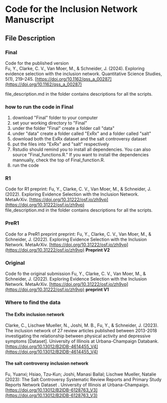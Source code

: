 # Code for the Inclusion Network Manuscript

## File Description

### Final
Code for the published version  
Fu, Y., Clarke, C. V., Van Moer, M., & Schneider, J. (2024). Exploring evidence selection with the inclusion network. Quantitative Science Studies, 5(1), 219–245. [https://doi.org/10.1162/qss_a_00287](https://doi.org/10.1162/qss_a_00287)

file_description.md in the folder contains descriptions for all the scripts. 

### how to run the code in Final
1. download "Final" folder to your computer
2. set your working directory to "Final"
3. under the folder "Final" create a folder call "data"
4. under "data" create a folder called "ExRx" and a folder called "salt"
5. download both the ExRx dataset and the salt controversy dataset
6. put the files into "ExRx" and "salt" respectively
7. Rstudio should remind you to install all dependencies. You can also source "Final_functions.R." If you want to install the dependencies mannually, check the top of Final_function.R.
8. run the code

### R1
Code for R1
preprint: Fu, Y., Clarke, C. V., Van Moer, M., & Schneider, J. (2022). Exploring Evidence Selection with the Inclusion Network. MetaArXiv. [https://doi.org/10.31222/osf.io/zh9vp](https://doi.org/10.31222/osf.io/zh9vp)  
file_description.md in the folder contains descriptions for all the scripts. 

### PreR1
Code for a PreR1 preprint
preprint: Fu, Y., Clarke, C. V., Van Moer, M., & Schneider, J. (2022). Exploring Evidence Selection with the Inclusion Network. MetaArXiv. [https://doi.org/10.31222/osf.io/zh9vp](https://doi.org/10.31222/osf.io/zh9vp) **Preprint V2**

### Original
Code fo the original submission
Fu, Y., Clarke, C. V., Van Moer, M., & Schneider, J. (2022). Exploring Evidence Selection with the Inclusion Network. MetaArXiv. [https://doi.org/10.31222/osf.io/zh9vp](https://doi.org/10.31222/osf.io/zh9vp) **preprint V1**

### Where to find the data
#### The ExRx inclusion network
Clarke, C., Lischwe Mueller, N., Joshi, M. B., Fu, Y., & Schneider, J. (2023). The inclusion network of 27 review articles published between 2013-2018 investigating the relationship between physical activity and depressive symptoms [Dataset]. University of Illinois at Urbana-Champaign Databank. [https://doi.org/10.13012/B2IDB-4614455_V4](https://doi.org/10.13012/B2IDB-4614455_V4)

#### The salt controversy inclusion network
Fu, Yuanxi; Hsiao, Tzu-Kun; Joshi, Manasi Ballal; Lischwe Mueller, Natalie (2023): The Salt Controversy Systematic Review Reports and Primary Study Reports Network Dataset . University of Illinois at Urbana-Champaign. [https://doi.org/10.13012/B2IDB-6128763_V3](https://doi.org/10.13012/B2IDB-6128763_V3) 


